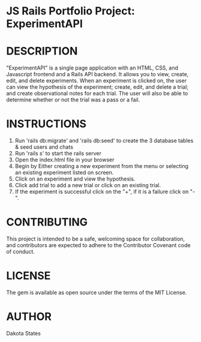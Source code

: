 # JS Rails Portfolio Project: ExperimentAPI

# DESCRIPTION

"ExperimentAPI" is a single page application with an HTML, CSS, and Javascript frontend and a Rails API backend. It allows you to view, create, edit, and delete experiments. When an experiment is clicked on, the user can view the hypothesis of the experiment; create, edit, and delete a trial; and create observational notes for each trial. The user will also be able to determine whether or not the trial was a pass or a fail.

# INSTRUCTIONS

1. Run 'rails db:migrate' and 'rails db:seed' to create the 3 database tables & seed users and chats
2. Run 'rails s' to start the rails server
3. Open the index.html file in your browser
4. Begin by Either creating a new experiment from the menu or selecting an existing experiment listed on screen.
5. Click on an experiment and view the hypothesis.
6. Click add trial to add a new trial or click on an existing trial.
7. If the experiment is successful click on the "+", if it is a failure click on "-". 

# CONTRIBUTING
This project is intended to be a safe, welcoming space for collaboration, and contributors are expected to adhere to the Contributor Covenant code of conduct.

# LICENSE
The gem is available as open source under the terms of the MIT License.

# AUTHOR
Dakota States
